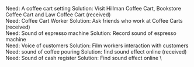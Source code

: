 Need: A coffee cart setting Solution: Visit Hillman Coffee Cart, Bookstore Coffee Cart and Law Coffee Cart (received) \
Need: Coffee Cart Worker Solution: Ask friends who work at Coffee Carts (received)\
Need: Sound of espresso machine Solution: Record sound of espresso machine \
Need: Voice of customers Solution: Film workers interaction with customers \
Need: sound of coffee pouring Solution: find sound effect online (received)\
Need: Sound of cash register Solution: Find sound effect online \ 
